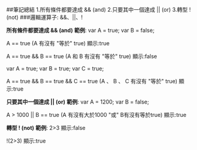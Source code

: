 ##筆記總結
1.所有條件都要達成 && (and)
2.只要其中一個達成 || (or)
3.轉型 ! (not)
###邏輯運算子: &&、||、!

**所有條件都要達成 && (and)**
**範例**:
var A = true;
var B = false;

A == true
(A 有沒有 "等於" true)
顯示:true

A == true && B == true
(A 和 B 有沒有 "等於" true)
顯示:false

var A = true;
var B = true;
var C = true;

A == true && B == true && C == true
(A 、 B 、 C 有沒有 "等於" true)
顯示:true

**只要其中一個達成 || (or)**
**範例**:
var A = 1200;
var B = false;

A > 1000 || B == true
(A 有沒有大於1000 "或" B有沒有等於true)
顯示:true

**轉型 ! (not)**
**範例**:
2>3
顯示:false

!(2>3)
顯示:true
